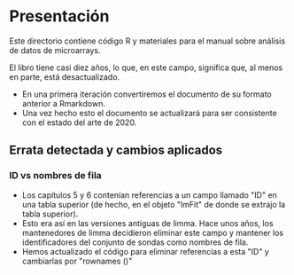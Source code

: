 # Presentación

Este directorio contiene código R y materiales para el manual sobre análisis de datos de microarrays.

El libro tiene casi diez años, lo que, en este campo, significa que, al menos en parte, está desactualizado.

- En una primera iteración convertiremos el documento de su formato anterior a Rmarkdown.
- Una vez hecho esto el documento se actualizará para ser consistente con el estado del arte de 2020.

## Errata detectada y cambios aplicados

### ID vs nombres de fila
- Los capítulos 5 y 6 contenían referencias a un campo llamado "ID" en una tabla superior (de hecho, en el objeto "lmFit" de donde se extrajo la tabla superior).
- Esto era así en las versiones antiguas de limma. Hace unos años, los mantenedores de limma decidieron eliminar este campo y mantener los identificadores del conjunto de sondas como nombres de fila.
- Hemos actualizado el código para eliminar referencias a esta "ID" y cambiarlas por "rownames ()"